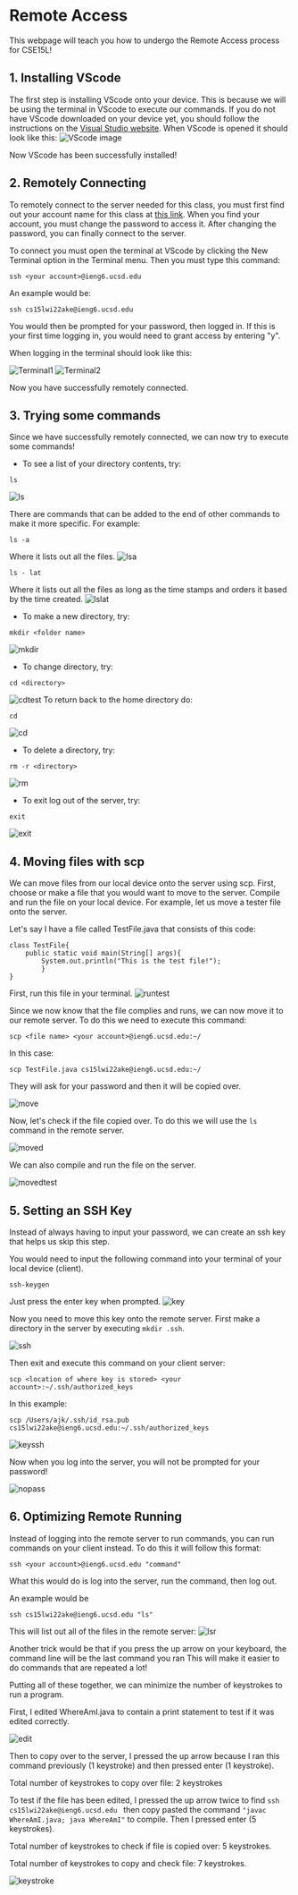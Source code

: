 # Remote Access

This webpage will teach you how to undergo the Remote Access process for CSE15L!

## 1. Installing VScode

The first step is installing VScode onto your device. This is because we will be using the terminal in VScode to execute our commands. If you do not have VScode downloaded on your device yet, you should follow the instructions on the [Visual Studio website](https://code.visualstudio.com/). When VScode is opened it should look like this: 
![VScode image](VScode.png)

Now VScode has been successfully installed! 

## 2. Remotely Connecting

To remotely connect to the server needed for this class, you must first find out your account name for this class at [this link](https://sdacs.ucsd.edu/~icc/index.php). When you find your account, you must change the password to access it. After changing the password, you can finally connect to the server. 

To connect you must open the terminal at VScode by clicking the New Terminal option in the Terminal menu. Then you must type this command: 

```
ssh <your account>@ieng6.ucsd.edu
```
An example would be: 

```
ssh cs15lwi22ake@ieng6.ucsd.edu
```
You would then be prompted for your password, then logged in. If this is your first time logging in, you would need to grant access by entering "y". 

When logging in the terminal should look like this: 

![Terminal1](terminal1.png)
![Terminal2](terminal2.png)

Now you have successfully remotely connected. 

## 3. Trying some commands 

Since we have successfully remotely connected, we can now try to execute some commands! 

* To see a list of your directory contents, try:

```
ls
```
![ls](ls.png)

There are commands that can be added to the end of other commands to make it more specific. For example: 
```
ls -a
```
Where it lists out all the files. 
![lsa](lsa.png)
```
ls - lat
```
Where it lists out all the files as long as the time stamps and orders it based by the time created. 
![lslat](lslat.png)

* To make a new directory, try: 

```
mkdir <folder name>
```
![mkdir](mkdir.png)
* To change directory, try:

```
cd <directory>
```
![cdtest](cdtest.png)
To return back to the home directory do:
```
cd
```
![cd](cd.png)
* To delete a directory, try: 

```
rm -r <directory>
```
![rm](rm.png)

* To exit log out of the server, try: 

```
exit
```
![exit](exit.png)

## 4. Moving files with scp 

We can move files from our local device onto the server using scp. First, choose or make a file that you would want to move to the server. Compile and run the file on your local device. For example, let us move a tester file onto the server. 

Let's say I have a file called TestFile.java that consists of this code: 
```
class TestFile{
    public static void main(String[] args){
        System.out.println("This is the test file!");
        }
}
```
First, run this file in your terminal. 
![runtest](runtest.png)

Since we now know that the file complies and runs, we can now move it to our remote server. To do this we need to execute this command: 
```
scp <file name> <your account>@ieng6.ucsd.edu:~/
```
In this case: 
```
scp TestFile.java cs15lwi22ake@ieng6.ucsd.edu:~/
```
They will ask for your password and then it will be copied over.

![move](move.png)

Now, let's check if the file copied over. To do this we will use the `ls` command in the remote server. 

![moved](moved.png) 

We can also compile and run the file on the server. 

![movedtest](movedtest.png)

## 5. Setting an SSH Key

Instead of always having to input your password, we can create an ssh key that helps us skip this step. 

You would need to input the following command into your terminal of your local device (client).
```
ssh-keygen
```
Just press the enter key when prompted. 
![key](key.png)

Now you need to move this key onto the remote server. First make a directory in the server by executing `mkdir .ssh`. 

![ssh](ssh.png)

Then exit and execute this command on your client server:
```
scp <location of where key is stored> <your account>:~/.ssh/authorized_keys
```
In this example: 
```
scp /Users/ajk/.ssh/id_rsa.pub cs15lwi22ake@ieng6.ucsd.edu:~/.ssh/authorized_keys
```
![keyssh](keyssh.png)

Now when you log into the server, you will not be prompted for your password! 

![nopass](nopass.png)

## 6. Optimizing Remote Running 

Instead of logging into the remote server to run commands, you can run commands on your client instead. To do this it will follow this format: 
```
ssh <your account>@ieng6.ucsd.edu "command" 
```
What this would do is log into the server, run the command, then log out. 

An example would be
```
ssh cs15lwi22ake@ieng6.ucsd.edu "ls"
```
This will list out all of the files in the remote server: 
![lsr](lsr.png)

Another trick would be that if you press the up arrow on your keyboard, the command line will be the last command you ran This will make it easier to do commands that are repeated a lot! 

Putting all of these together, we can minimize the number of keystrokes to run a program. 

First, I edited WhereAmI.java to contain a print statement to test if it was edited correctly. 

![edit](edit.png)

Then to copy over to the server, I pressed the up arrow because I ran this command previously (1 keystroke) and then pressed enter (1 keystroke).

Total number of keystrokes to copy over file: 2 keystrokes

To test if the file has been edited, I pressed the up arrow twice to find `ssh cs15lwi22ake@ieng6.ucsd.edu ` then copy pasted the command `"javac WhereAmI.java; java WhereAmI"` to compile. Then I pressed enter (5 keystrokes).  

Total number of keystrokes to check if file is copied over: 5 keystrokes. 

Total number of keystrokes to copy and check file: 7 keystrokes. 

![keystroke](keystroke.png)